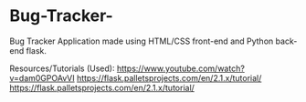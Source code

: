 # Bug-Tracker-
Bug Tracker Application made using HTML/CSS front-end and Python back-end flask. 

Resources/Tutorials (Used): 
https://www.youtube.com/watch?v=dam0GPOAvVI
https://flask.palletsprojects.com/en/2.1.x/tutorial/
https://flask.palletsprojects.com/en/2.1.x/tutorial/
